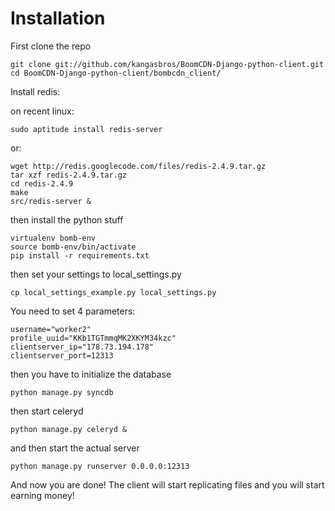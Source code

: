 # Installation

First clone the repo

	git clone git://github.com/kangasbros/BoomCDN-Django-python-client.git
	cd BoomCDN-Django-python-client/bombcdn_client/

Install redis:

on recent linux:

	sudo aptitude install redis-server

or:

	wget http://redis.googlecode.com/files/redis-2.4.9.tar.gz
	tar xzf redis-2.4.9.tar.gz
	cd redis-2.4.9
	make
	src/redis-server &

then install the python stuff

	virtualenv bomb-env
	source bomb-env/bin/activate
	pip install -r requirements.txt

then set your settings to local_settings.py

	cp local_settings_example.py local_settings.py

You need to set 4 parameters:

	username="worker2"
	profile_uuid="KKb1TGTmmqMK2XKYM34kzc"
	clientserver_ip="178.73.194.178"
	clientserver_port=12313

then you have to initialize the database

	python manage.py syncdb

then start celeryd

	python manage.py celeryd &

and then start the actual server

	python manage.py runserver 0.0.0.0:12313

And now you are done! The client will start replicating files and you will start earning money!

